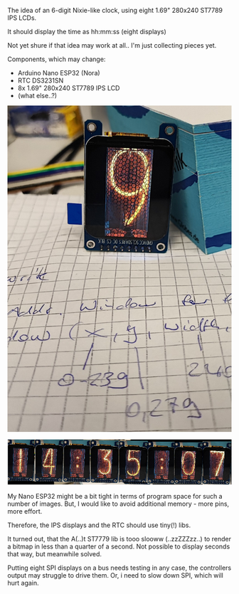 The idea of an 6-digit Nixie-like clock, using eight 1.69" 280x240 ST7789 IPS LCDs.

It should display the time as hh:mm:ss (eight displays)

Not yet shure if that idea may work at all..
I'm just collecting pieces yet.

Components, which may change:
* Arduino Nano ESP32 (Nora)
* RTC DS3231SN
* 8x 1.69" 280x240 ST7789 IPS LCD
* (what else..?)

![Ziffer 9](doc/Ziffer.jpg)

![overview](doc/overview_small.bmp)

My Nano ESP32 might be a bit tight in terms of program space for such a number of images.
But, I would like to avoid additional memory - more pins, more effort.

Therefore, the IPS displays and the RTC should use tiny(!) libs.

It turned out, that the A(..)t ST7779 lib is tooo slooww (..zzZZZzz..) to render a bitmap in less than a quarter of a second.
Not possible to display seconds that way, but meanwhile solved.

Putting eight SPI displays on a bus needs testing in any case, the controllers output may struggle to drive them. Or, i need to slow down SPI, which will hurt again.
